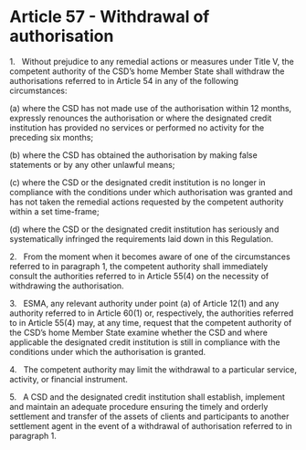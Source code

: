 # Article 57 - Withdrawal of authorisation


1.   Without prejudice to any remedial actions or measures under Title V, the competent authority of the CSD’s home Member State shall withdraw the authorisations referred to in Article 54 in any of the following circumstances:

(a) where the CSD has not made use of the authorisation within 12 months, expressly renounces the authorisation or where the designated credit institution has provided no services or performed no activity for the preceding six months;

(b) where the CSD has obtained the authorisation by making false statements or by any other unlawful means;

(c) where the CSD or the designated credit institution is no longer in compliance with the conditions under which authorisation was granted and has not taken the remedial actions requested by the competent authority within a set time-frame;

(d) where the CSD or the designated credit institution has seriously and systematically infringed the requirements laid down in this Regulation.

2.   From the moment when it becomes aware of one of the circumstances referred to in paragraph 1, the competent authority shall immediately consult the authorities referred to in Article 55(4) on the necessity of withdrawing the authorisation.

3.   ESMA, any relevant authority under point (a) of Article 12(1) and any authority referred to in Article 60(1) or, respectively, the authorities referred to in Article 55(4) may, at any time, request that the competent authority of the CSD’s home Member State examine whether the CSD and where applicable the designated credit institution is still in compliance with the conditions under which the authorisation is granted.

4.   The competent authority may limit the withdrawal to a particular service, activity, or financial instrument.

5.   A CSD and the designated credit institution shall establish, implement and maintain an adequate procedure ensuring the timely and orderly settlement and transfer of the assets of clients and participants to another settlement agent in the event of a withdrawal of authorisation referred to in paragraph 1.

